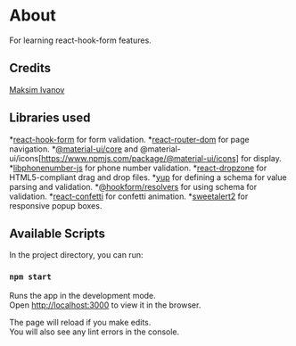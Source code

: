 # About

For learning react-hook-form features.

## Credits

[Maksim Ivanov](https://www.youtube.com/watch?v=U-iz8b4RExA)

## Libraries used

*[react-hook-form](https://www.npmjs.com/package/react-hook-form) for form validation.
*[react-router-dom](https://www.npmjs.com/package/react-router-dom) for page navigation.
*[@material-ui/core](https://www.npmjs.com/package/@material-ui/core) and @material-ui/icons[https://www.npmjs.com/package/@material-ui/icons] for display.
*[libphonenumber-js](https://www.npmjs.com/package/libphonenumber-js) for phone number validation.
*[react-dropzone](https://www.npmjs.com/package/react-dropzone) for HTML5-compliant drag and drop files.
*[yup](https://www.npmjs.com/package/yup) for defining a schema for value parsing and validation.
*[@hookform/resolvers](https://www.npmjs.com/package/@hookform/resolvers) for using schema for validation.
*[react-confetti](https://www.npmjs.com/package/react-confetti) for confetti animation. 
*[sweetalert2](https://www.npmjs.com/package/sweetalert2) for responsive popup boxes.

## Available Scripts

In the project directory, you can run:

### `npm start`

Runs the app in the development mode.\
Open [http://localhost:3000](http://localhost:3000) to view it in the browser.

The page will reload if you make edits.\
You will also see any lint errors in the console.
